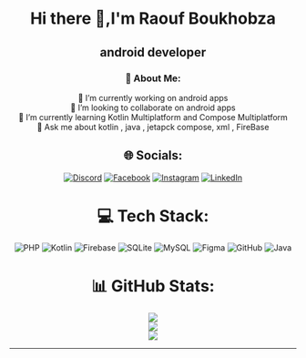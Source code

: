 
<div align = center>
  
# Hi there 👋,I'm Raouf Boukhobza
## android developer

### 💫 About Me:
🔭 I’m currently working on android apps <br>👯 I’m looking to collaborate on android apps<br>🌱 I’m currently learning Kotlin Multiplatform and Compose Multiplatform<br>💬 Ask me about kotlin , java , jetapck compose, xml , FireBase <br>


## 🌐 Socials:
[![Discord](https://img.shields.io/badge/Discord-%237289DA.svg?logo=discord&logoColor=white)](https://discord.gg/1175461290702016534) [![Facebook](https://img.shields.io/badge/Facebook-%231877F2.svg?logo=Facebook&logoColor=white)](https://facebook.com/Raouf-Boukhobza) [![Instagram](https://img.shields.io/badge/Instagram-%23E4405F.svg?logo=Instagram&logoColor=white)](https://instagram.com/ra__o__uf_bou) [![LinkedIn](https://img.shields.io/badge/LinkedIn-%230077B5.svg?logo=linkedin&logoColor=white)](https://www.linkedin.com/in/raouf-boukhobza-570873300) 

# 💻 Tech Stack:
![PHP](https://img.shields.io/badge/php-%23777BB4.svg?style=for-the-badge&logo=php&logoColor=white) ![Kotlin](https://img.shields.io/badge/kotlin-%237F52FF.svg?style=for-the-badge&logo=kotlin&logoColor=white) ![Firebase](https://img.shields.io/badge/firebase-a08021?style=for-the-badge&logo=firebase&logoColor=ffcd34) ![SQLite](https://img.shields.io/badge/sqlite-%2307405e.svg?style=for-the-badge&logo=sqlite&logoColor=white) ![MySQL](https://img.shields.io/badge/mysql-4479A1.svg?style=for-the-badge&logo=mysql&logoColor=white) ![Figma](https://img.shields.io/badge/figma-%23F24E1E.svg?style=for-the-badge&logo=figma&logoColor=white) ![GitHub](https://img.shields.io/badge/github-%23121011.svg?style=for-the-badge&logo=github&logoColor=white) ![Java](https://img.shields.io/badge/java-%23ED8B00.svg?style=for-the-badge&logo=openjdk&logoColor=white) 
# 📊 GitHub Stats:
![](https://github-readme-stats.vercel.app/api?username=Raouf-boukhobza&theme=radical&hide_border=false&include_all_commits=false&count_private=false)<br/>
![](https://github-readme-streak-stats.herokuapp.com/?user=Raouf-boukhobza&theme=radical&hide_border=false)<br/>
![](https://github-readme-stats.vercel.app/api/top-langs/?username=Raouf-boukhobza&theme=radical&hide_border=false&include_all_commits=true&count_private=true&layout=compact) 

---
</div>
